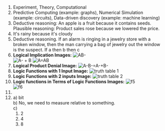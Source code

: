 1. Experiment, Theory, Computational
2. Predictive Computing (example: graphs), Numerical Simulation (example: circuits), Data-driven discovery (example: machine learning)
3. Deductive reasoning: An apple is a fruit because it contains seeds.
   Plausible reasoning: Product sales rose because we lowered the price.
4. It's rainy because it's cloudy
5. Deductive reasoning. If an alarm is ringing in a jewelry store with a broken window, then the man carrying a bag of jewelry out the window is the suspect. If a then b then c
6. **Logical Implication Images:**
   ![AB-](https://github.com/malaikagalvan/IDS2024S/blob/main/hw/3/images/DATA-HMK3-6-3.jpg?raw=true)  
     ![A- + B](https://github.com/malaikagalvan/IDS2024S/blob/main/hw/3/images/DATA-HMK3-6.jpg?raw=true)
   ![A=AB](https://github.com/malaikagalvan/IDS2024S/blob/main/hw/3/images/DATA-HMK3-6-2.jpg?raw=true)  
7. **Logical Product Denial Image:**
   ![A-B-=A-+B-](https://github.com/malaikagalvan/IDS2024S/blob/main/hw/3/images/DATA-HMK3-7.jpg?raw=true)    
8. **Logic Functions with 1 Input Image:**
   ![truth table 1](https://github.com/malaikagalvan/IDS2024S/blob/main/hw/3/images/DATA-HMK3-8-truthtable_1.jpg?raw=true)  
9.  **Logic Functions with 2 inputs Image:**
    ![truth table 2](https://github.com/malaikagalvan/IDS2024S/blob/main/hw/3/images/DATA-HMK3-9-truthtable_2.jpg?raw=true)  
10. **Logic functions in Terms of Logic Functions Images:**
   ![f5](https://github.com/malaikagalvan/IDS2024S/blob/main/hw/3/images/DATA-HMK3-10-f5.jpg?raw=true)   
![f6](https://github.com/malaikagalvan/IDS2024S/blob/main/hw/3/images/DATA-HMK3-10-f6.jpg?raw=true)  
12.   
13. a) bit   
    b) No, we need to measure relative to something.  
    c)
       1. 2  
       2. 4  
       3. 8  
